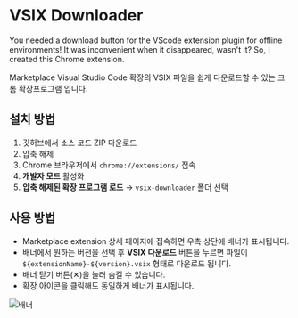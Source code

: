 # VSIX Downloader

You needed a download button for the VScode extension plugin for offline environments! It was inconvenient when it disappeared, wasn't it? So, I created this Chrome extension.

Marketplace Visual Studio Code 확장의 VSIX 파일을 쉽게 다운로드할 수 있는 크롬 확장프로그램 입니다.

## 설치 방법

1. 깃허브에서 소스 코드 ZIP 다운로드
2. 압축 해제
3. Chrome 브라우저에서 `chrome://extensions/` 접속
4. **개발자 모드** 활성화
5. **압축 해제된 확장 프로그램 로드** → `vsix-downloader` 폴더 선택

## 사용 방법

- Marketplace extension 상세 페이지에 접속하면 우측 상단에 배너가 표시됩니다.
- 배너에서 원하는 버전을 선택 후 **VSIX 다운로드** 버튼을 누르면 파일이 `${extensionName}-${version}.vsix` 형태로 다운로드 됩니다.
- 배너 닫기 버튼(✕)을 눌러 숨길 수 있습니다.
- 확장 아이콘을 클릭해도 동일하게 배너가 표시됩니다.

![배너](https://github.com/user-attachments/assets/5d46c6b8-60ac-4bfc-b22f-d2ff7fda0f15)
